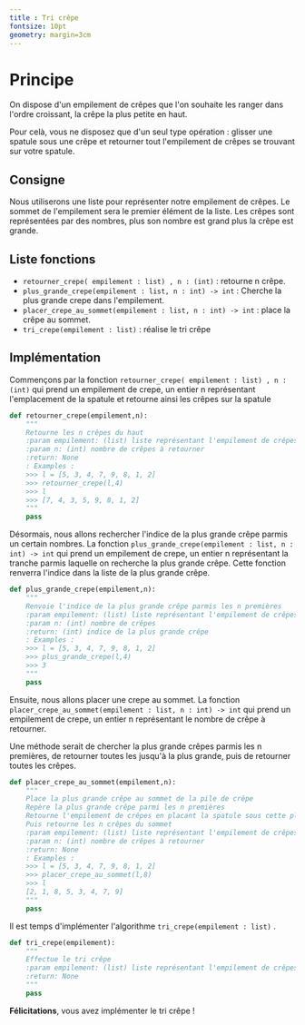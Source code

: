 ```yaml
---
title : Tri crêpe
fontsize: 10pt
geometry: margin=3cm
---
```


# Principe

On dispose d'un empilement de crêpes que l'on souhaite les ranger dans l'ordre croissant, la crêpe la plus petite en haut.

Pour celà, vous ne disposez que d'un seul type opération : glisser une spatule sous une crêpe et retourner tout l'empilement de crêpes se trouvant sur votre spatule.


## Consigne

Nous utiliserons une liste pour représenter notre empilement de crêpes. Le sommet de l'empilement sera le premier élément de la liste. Les crêpes sont représentées par des nombres, plus son nombre est grand plus la crêpe est grande.


## Liste fonctions

* `retourner_crepe( empilement : list) , n : (int)` : retourne n crêpe.
* `plus_grande_crepe(empilement : list, n : int) -> int` : Cherche la plus grande crepe dans l'empilement.
* `placer_crepe_au_sommet(empilement : list, n : int) -> int` : place la crêpe au sommet.
* `tri_crepe(empilement : list)` : réalise le tri crêpe

## Implémentation

Commençons par la fonction `retourner_crepe( empilement : list) , n : (int)` qui prend un empilement de crepe, un entier n représentant l'emplacement de la spatule et retourne ainsi les crêpes sur la spatule


```python
def retourner_crepe(empilement,n):
    """
    Retourne les n crêpes du haut
    :param empilement: (list) liste représentant l'empilement de crêpes
    :param n: (int) nombre de crêpes à retourner
    :return: None
    : Examples :
    >>> l = [5, 3, 4, 7, 9, 8, 1, 2]
    >>> retourner_crepe(l,4)
    >>> l
    >>> [7, 4, 3, 5, 9, 8, 1, 2]
    """
    pass
```

Désormais, nous allons rechercher l'indice de la plus grande crêpe parmis un certain nombres. La fonction `plus_grande_crepe(empilement : list, n : int) -> int` qui prend un empilement de crepe, un entier n représentant la tranche parmis laquelle on recherche la plus grande crêpe. Cette fonction renverra l'indice dans la liste de la plus grande crêpe.

```python
def plus_grande_crepe(empilement,n):
    """
    Renvoie l'indice de la plus grande crêpe parmis les n premières
    :param empilement: (list) liste représentant l'empilement de crêpes
    :param n: (int) nombre de crêpes
    :return: (int) indice de la plus grande crêpe
    : Examples :
    >>> l = [5, 3, 4, 7, 9, 8, 1, 2]
    >>> plus_grande_crepe(l,4)
    >>> 3
    """
    pass
```

Ensuite, nous allons placer une crepe au sommet. La fonction `placer_crepe_au_sommet(empilement : list, n : int) -> int` qui prend un empilement de crepe, un entier n représentant le nombre de crêpe à retourner. 

Une méthode serait de chercher la plus grande crêpes parmis les n premières, de retourner toutes les jusqu'à la plus grande, puis de retourner toutes les crêpes.

```python
def placer_crepe_au_sommet(empilement,n):
    """
    Place la plus grande crêpe au sommet de la pile de crêpe
    Repère la plus grande crêpe parmi les n premières
    Retourne l'empilement de crêpes en placant la spatule sous cette plus grande crêpe
    Puis retourne les n crêpes du sommet
    :param empilement: (list) liste représentant l'empilement de crêpes
    :param n: (int) nombre de crêpes à retourner
    :return: None
    : Examples :
    >>> l = [5, 3, 4, 7, 9, 8, 1, 2]
    >>> placer_crepe_au_sommet(l,8)
    >>> l
    [2, 1, 8, 5, 3, 4, 7, 9]
    """
    pass
```

Il est temps d'implémenter l'algorithme `tri_crepe(empilement : list)` .

```python
def tri_crepe(empilement):
    """
    Effectue le tri crêpe
    :param empilement: (list) liste représentant l'empilement de crêpes
    :return: None
    """
    pass
```


**Félicitations**, vous avez implémenter le tri crêpe !
